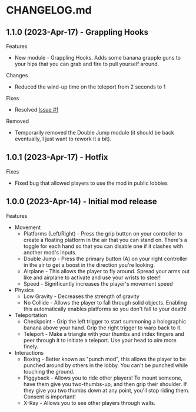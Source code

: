 # CHANGELOG.md

## 1.1.0 (2023-Apr-17) - Grappling Hooks

Features
* New module - Grappling Hooks. Adds some banana grapple guns to your hips that you can grab and fire to pull yourself around.

Changes
* Reduced the wind-up time on the teleport from 2 seconds to 1

Fixes
* Resolved [Issue #1](https://github.com/KyleTheScientist/Bark/issues/1)

Removed
* Temporarily removed the Double Jump module (it should be back eventually, I just want to rework it a bit).

## 1.0.1 (2023-Apr-17) - Hotfix

Fixes
* Fixed bug that allowed players to use the mod in public lobbies

## 1.0.0 (2023-Apr-14) - Initial mod release

Features

* Movement
	* Platforms (Left/Right) - Press the grip button on your controller to create a floating platform in the air that you can stand on. There's a toggle for each hand so that you can disable one if it clashes with another mod's inputs.
	* Double Jump - Press the primary button (A) on your right controller in the air to get a boost in the direction you're looking.
	* Airplane - This allows the player to fly around. Spread your arms out like and airplane to activate and use your wrists to steer!
	* Speed - Significantly increases the player's movement speed
* Physics
	* Low Gravity - Decreases the strength of gravity
	* No Collide - Allows the player to fall through solid objects. Enabling this automatically enables platforms so you don't fall to your death!
* Teleportation
	* Checkpoint - Grip the left trigger to start summoning a holographic banana above your hand. Grip the right trigger to warp back to it.
	* Teleport - Make a triangle with your thumbs and index fingers and peer through it to initiate a teleport. Use your head to aim more finely.
* Interactions
	* Boxing - Better known as "punch mod", this allows the player to be punched around by others in the lobby. You can't be punched while touching the ground.
	* Piggyback - Allows you to ride other players! To mount someone, have them give you two-thumbs-up, and then grip their shoulder. If they give you two thumbs down at any point, you'll stop riding them. Consent is important!
	* X-Ray - Allows you to see other players through walls.